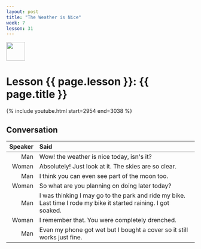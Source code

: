 ```yaml
---
layout: post
title: "The Weather is Nice"
week: 7
lesson: 31
---
```


<a href="/"><img src="/assets/logo.svg" width="50"></a>
  
# Lesson {{ page.lesson }}: {{ page.title }}

{% include youtube.html start=2954 end=3038 %}

## Conversation

Speaker | Said
---: | :---
Man | Wow! the weather is nice today, isn's it?
Woman | Absolutely! Just look at it. The skies are so clear.
Man | I think you can even see part of the moon too.
Woman | So what are you planning on doing later today?
Man | I was thinking I may go to the park and ride my bike. Last time I rode my bike it started raining. I got soaked.
Woman | I remember that. You were completely drenched.
Man | Even my phone got wet but I bought a cover so it still works just fine.
